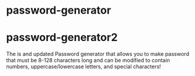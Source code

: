# password-generator
# password-generator2
The is and updated Password generator that allows you to make password that must be 8-128 characters long and can be modified to contain numbers, uppercase/lowercase letters, and special characters! 